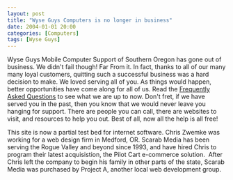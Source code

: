 ```yaml
---
layout: post
title: "Wyse Guys Computers is no longer in business"
date: 2004-01-01 20:00
categories: [Computers]
tags: [Wyse Guys]
---
```

Wyse Guys Mobile Computer Support of Southern Oregon has gone out of business. We didn't fail though! Far From it. In fact, thanks to all of our many many loyal customers, quitting such a successful business was a hard decision to make. We loved serving all of you. As things would happen, better opportunities have come along for all of us. Read the [Frequently Asked Questions](/computers/faq/) to see what we are up to now. Don't fret, if we have served you in the past, then you know that we would never leave you hanging for support. There are people you can call, there are websites to visit, and resources to help you out. Best of all, now all the help is all free!

This site is now a partial test bed for internet software. Chris Zwemke was working for a web design firm in Medford, OR. Scarab Media has been serving the Rogue Valley and beyond since 1993, and have hired Chris to program their latest acquisistion, the Pilot Cart e-commerce solution.  After Chris left the company to begin his family in other parts of the state, Scarab Media was purchased by Project A, another local web development group.
